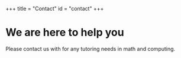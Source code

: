 +++
title = "Contact"
id = "contact"
+++

# We are here to help you

Please contact us with for any tutoring needs in math and computing.